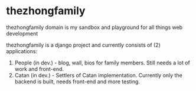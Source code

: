 # thezhongfamily
thezhongfamily domain is my sandbox and playground for all things web development

thezhongfamily is a django project and currently consists of (2) applications:

1) People (in dev.) - blog, wall, bios for family members. Still needs a lot of work and front-end.
2) Catan (in dev.) - Settlers of Catan implementation. Currently only the backend is built, needs front-end and more testing.
